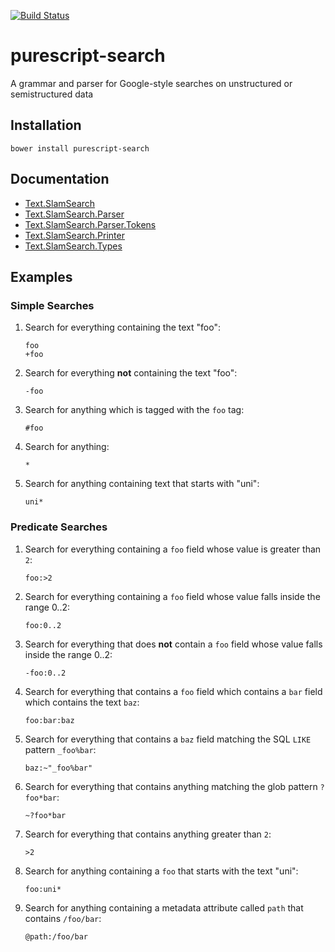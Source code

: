 [![Build Status](https://travis-ci.org/slamdata/purescript-search.svg?branch=master)](https://travis-ci.org/slamdata/purescript-search)

# purescript-search

A grammar and parser for Google-style searches on unstructured or semistructured data

## Installation

```shell
bower install purescript-search
```

## Documentation

- [Text.SlamSearch](docs/Text/SlamSearch.md)
- [Text.SlamSearch.Parser](docs/SlamSearch/Parser.md)
- [Text.SlamSearch.Parser.Tokens](docs/SlamSearch/Parser/Tokens.md)
- [Text.SlamSearch.Printer](docs/SlamSearch/Printer)
- [Text.SlamSearch.Types](docs/SlamSearch/Types)

## Examples

### Simple Searches

1. Search for everything containing the text "foo":

    ```
    foo
    +foo
    ```
2. Search for everything **not** containing the text "foo":

    ```
    -foo
    ```
3. Search for anything which is tagged with the `foo` tag:

    ````
    #foo
    ````

4. Search for anything:

    ```
    *
    ```
5. Search for anything containing text that starts with "uni":

    ```
   uni*
    ```

### Predicate Searches

1. Search for everything containing a `foo` field whose value is greater than `2`:

    ```
    foo:>2
    ```
2. Search for everything containing a `foo` field whose value falls inside the range 0..2:

    ```
    foo:0..2
    ```
3. Search for everything that does **not** contain a `foo` field whose value falls inside the range 0..2:

    ```
    -foo:0..2
    ```
4. Search for everything that contains a `foo` field which contains a `bar` field which contains the text `baz`:

    ```
    foo:bar:baz
    ```
6. Search for everything that contains a `baz` field matching the SQL `LIKE` pattern `_foo%bar`:

    ```
    baz:~"_foo%bar"
    ```
7. Search for everything that contains anything matching the glob pattern `?foo*bar`:

    ```
    ~?foo*bar
    ```
8. Search for everything that contains anything greater than `2`:

    ```
    >2
    ```
9. Search for anything containing a `foo` that starts with the text "uni":

    ```
    foo:uni*
    ```
10. Search for anything containing a metadata attribute called `path` that contains `/foo/bar`:

    ```
    @path:/foo/bar
    ```
